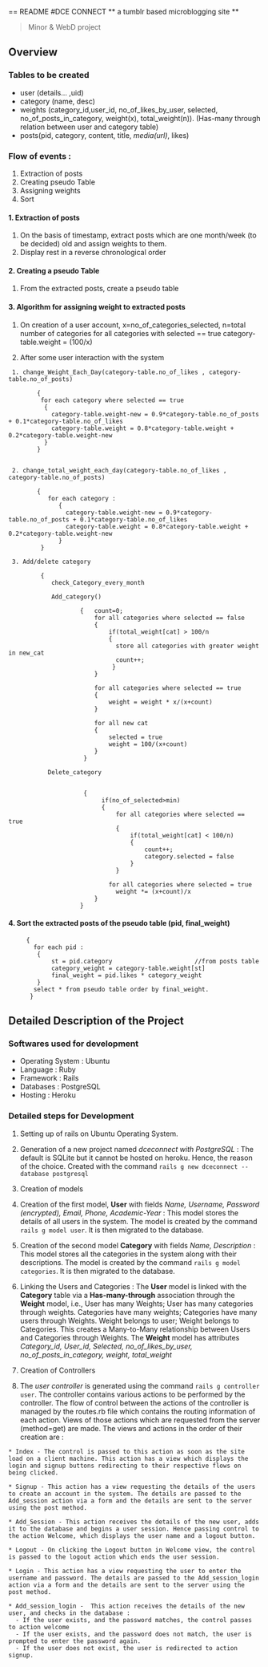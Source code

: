 == README
#DCE CONNECT
** a tumblr based microblogging site **
> Minor & WebD project

## Overview

### Tables to be created 
  - user (details... ,uid)
  - category (name, desc)
  - weights (category_id,user_id, no_of_likes_by_user, selected, no_of_posts_in_category, weight(x), total_weight(n)). 
    (Has-many through relation between user and category table)  
  - posts(pid, category, content, title, *media(url)*, likes)
    
### Flow of events :
  1. Extraction of posts
  2. Creating pseudo Table
  3. Assigning weights
  4. Sort
  
#### 1. Extraction of posts
              
   1. On the basis of timestamp, extract posts which are one month/week (to be decided) old and assign weights to                 them. 
   2. Display rest in a reverse chronological order
              
  
#### 2. Creating a pseudo Table
    
   1. From the extracted posts, create a pseudo table
              
  
#### 3. Algorithm for assigning weight to extracted posts
  
   1. On creation of a user account, 
      x=no_of_categories_selected,
      n=total number of categories
      for all categories with selected == true
      category-table.weight = (100/x)
      

   2. After some user interaction with the system
       
     1. change_Weight_Each_Day(category-table.no_of_likes , category-table.no_of_posts)
          
            {
             for each category where selected == true     
              {
                category-table.weight-new = 0.9*category-table.no_of_posts + 0.1*category-table.no_of_likes
                category-table.weight = 0.8*category-table.weight + 0.2*category-table.weight-new
              }
            }


     2. change_total_weight_each_day(category-table.no_of_likes , category-table.no_of_posts)
            
            {
               for each category :
                  {
                    category-table.weight-new = 0.9*category-table.no_of_posts + 0.1*category-table.no_of_likes
                    category-table.weight = 0.8*category-table.weight + 0.2*category-table.weight-new
                  }
             } 

     3. Add/delete category 
           
             {
                check_Category_every_month

                Add_category()

                        {   count=0;
                            for all categories where selected == false
                            {
                                if(total_weight[cat] > 100/n
                                { 
                                  store all categories with greater weight in new_cat
                                  count++; 
                                 }
                            }

                            for all categories where selected == true
                            {
                                weight = weight * x/(x+count)
                            }

                            for all new cat 
                            {
                                selected = true
                                weight = 100/(x+count)
                            }
                         }

               Delete_category


                         {
                              if(no_of_selected>min)
                              {
                                  for all categories where selected == true
                                  {
                                      if(total_weight[cat] < 100/n)
                                      {
                                          count++;
                                          category.selected = false
                                      }
                                  }

                                for all categories where selected = true
                                  weight *= (x+count)/x
                            }
                        }



#### 4. Sort the extracted posts of the pseudo table (pid, final_weight)
         
         {   
           for each pid : 
            {   
                st = pid.category  						//from posts table	
                category_weight = category-table.weight[st]
                final_weight = pid.likes * category_weight                
            }
           select * from pseudo table order by final_weight.
          } 
            
## Detailed Description of the Project

### Softwares used for development
- Operating System : Ubuntu 
- Language : Ruby
- Framework : Rails
- Databases : PostgreSQL
- Hosting : Heroku

### Detailed steps for Development
1. Setting up of rails on Ubuntu Operating System. 

2. Generation of a new project named **dceconnect* with *PostgreSQL** : The default is SQLite but it cannot be hosted on heroku. Hence, the reason of the choice. Created with the command `rails g new dceconnect --database postgresql`

3. Creation of models
  1. Creation of the first model, **User** with fields *Name, Username, Password (encrypted), Email, Phone, Academic-Year* : This model stores the details of all users in the system. The model is created by the command `rails g model user`. It is then migrated to the database. 

  2. Creation of the second model **Category** with fields *Name, Description* : This model stores all the categories in the system along with their descriptions. The model is created by the command `rails g model categories`. It is then migrated to the database.

  3. Linking the Users and Categories :  The **User** model is linked with the **Category** table via a **Has-many-through** association through the **Weight** model, i.e., 
  User has many Weights; User has many categories through weights. 
  Categories have many weights; Categories have many users through Weights. 
  Weight belongs to user; Weight belongs to Categories.
  This creates a Many-to-Many relationship between Users and Categories through Weights. 
  The **Weight** model has attributes *Category_id, User_id, Selected, no_of_likes_by_user, no_of_posts_in_category, weight,   total_weight* 
  
4. Creation of Controllers
  1. The *user controller* is generated using the command `rails g controller user`. The controller contains various actions to be performed by the controller. The flow of control between the actions of the controller is managed by the routes.rb file which contains the routing information of each action. Views of those actions which are requested from the server (method=get) are made. The views and actions in the order of their creation are :
    
    * Index - The control is passed to this action as soon as the site load on a client machine. This action has a view which displays the login and signup buttons redirecting to their respective flows on being clicked.
    
    * Signup - This action has a view requesting the details of the users to create an account in the system. The details are passed to the Add_session action via a form and the details are sent to the server using the post method. 
    
    * Add_Session - This action receives the details of the new user, adds it to the database and begins a user session. Hence passing control to the action Welcome, which displays the user name and a logout button.
    
    * Logout - On clicking the Logout button in Welcome view, the control is passed to the logout action which ends the user session. 
    
    * Login - This action has a view requesting the user to enter the username and password. The details are passed to the Add_session_login action via a form and the details are sent to the server using the post method. 
    
    * Add_session_login -  This action receives the details of the new user, and checks in the database :
      - If the user exists, and the password matches, the control passes to action welcome 
      - If the user exists, and the password does not match, the user is prompted to enter the password again. 
      - If the user does not exist, the user is redirected to action signup.
    

  
    
